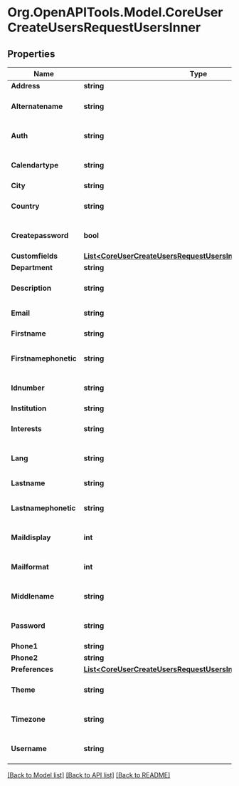 # Org.OpenAPITools.Model.CoreUserCreateUsersRequestUsersInner

## Properties

Name | Type | Description | Notes
------------ | ------------- | ------------- | -------------
**Address** | **string** | Postal address | [optional] 
**Alternatename** | **string** | The alternate name of the user | [optional] [default to "null"]
**Auth** | **string** | Auth plugins include manual, ldap, etc | [optional] [default to "manual"]
**Calendartype** | **string** | Calendar type such as \&quot;gregorian\&quot;, must exist on server | [optional] [default to "gregorian"]
**City** | **string** | Home city of the user | [optional] 
**Country** | **string** | Home country code of the user, such as AU or CZ | [optional] 
**Createpassword** | **bool** | True if password should be created and mailed to user. | [optional] [default to null]
**Customfields** | [**List&lt;CoreUserCreateUsersRequestUsersInnerCustomfieldsInner&gt;**](CoreUserCreateUsersRequestUsersInnerCustomfieldsInner.md) |  | [optional] 
**Department** | **string** | department | [optional] 
**Description** | **string** | User profile description, no HTML | [optional] [default to "null"]
**Email** | **string** | A valid and unique email address | [optional] 
**Firstname** | **string** | The first name(s) of the user | [optional] 
**Firstnamephonetic** | **string** | The first name(s) phonetically of the user | [optional] [default to "null"]
**Idnumber** | **string** | An arbitrary ID code number perhaps from the institution | [optional] [default to ""]
**Institution** | **string** | institution | [optional] 
**Interests** | **string** | User interests (separated by commas) | [optional] [default to "null"]
**Lang** | **string** | Language code such as \&quot;en\&quot;, must exist on server | [optional] [default to "en"]
**Lastname** | **string** | The family name of the user | [optional] 
**Lastnamephonetic** | **string** | The family name phonetically of the user | [optional] [default to "null"]
**Maildisplay** | **int** | Email visibility | [optional] [default to null]
**Mailformat** | **int** | Mail format code is 0 for plain text, 1 for HTML etc | [optional] 
**Middlename** | **string** | The middle name of the user | [optional] [default to "null"]
**Password** | **string** | Plain text password consisting of any characters | [optional] [default to "null"]
**Phone1** | **string** | Phone 1 | [optional] 
**Phone2** | **string** | Phone 2 | [optional] 
**Preferences** | [**List&lt;CoreUserCreateUsersRequestUsersInnerPreferencesInner&gt;**](CoreUserCreateUsersRequestUsersInnerPreferencesInner.md) |  | [optional] 
**Theme** | **string** | Theme name such as \&quot;standard\&quot;, must exist on server | [optional] 
**Timezone** | **string** | Timezone code such as Australia/Perth, or 99 for default | [optional] 
**Username** | **string** | Username policy is defined in Moodle security config. | [optional] [default to "null"]

[[Back to Model list]](../README.md#documentation-for-models) [[Back to API list]](../README.md#documentation-for-api-endpoints) [[Back to README]](../README.md)

